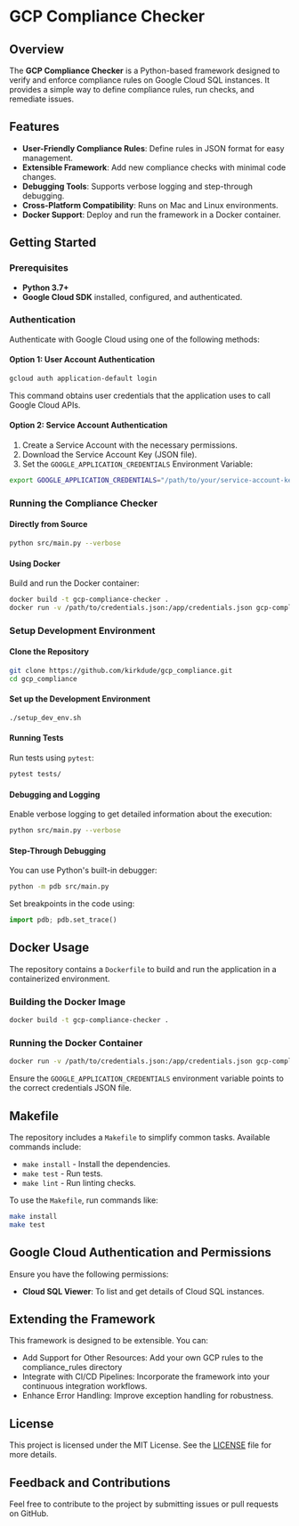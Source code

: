 # GCP Compliance Checker

## Overview

The **GCP Compliance Checker** is a Python-based framework designed to verify
and enforce compliance rules on Google Cloud SQL instances. It provides a
 simple way to define compliance rules, run checks, and remediate issues.

## Features

- **User-Friendly Compliance Rules**: Define rules in JSON format for easy management.
- **Extensible Framework**: Add new compliance checks with minimal code changes.
- **Debugging Tools**: Supports verbose logging and step-through debugging.
- **Cross-Platform Compatibility**: Runs on Mac and Linux environments.
- **Docker Support**: Deploy and run the framework in a Docker container.

## Getting Started

### Prerequisites

- **Python 3.7+**
- **Google Cloud SDK** installed, configured, and authenticated.

### Authentication

Authenticate with Google Cloud using one of the following methods:

#### Option 1: User Account Authentication

```bash
gcloud auth application-default login
```

This command obtains user credentials that the application uses to call Google Cloud APIs.

#### Option 2: Service Account Authentication

1. Create a Service Account with the necessary permissions.
2. Download the Service Account Key (JSON file).
3. Set the `GOOGLE_APPLICATION_CREDENTIALS` Environment Variable:

```bash
export GOOGLE_APPLICATION_CREDENTIALS="/path/to/your/service-account-key.json"
```

### Running the Compliance Checker

#### Directly from Source

```bash
python src/main.py --verbose
```

#### Using Docker

Build and run the Docker container:

```bash
docker build -t gcp-compliance-checker .
docker run -v /path/to/credentials.json:/app/credentials.json gcp-compliance-checker --verbose
```

### Setup Development Environment

#### Clone the Repository

```bash
git clone https://github.com/kirkdude/gcp_compliance.git
cd gcp_compliance
```

#### Set up the Development Environment

```bash
./setup_dev_env.sh
```

#### Running Tests

Run tests using `pytest`:

```bash
pytest tests/
```

#### Debugging and Logging

Enable verbose logging to get detailed information about the execution:

```bash
python src/main.py --verbose
```

#### Step-Through Debugging

You can use Python's built-in debugger:

```bash
python -m pdb src/main.py
```

Set breakpoints in the code using:

```python
import pdb; pdb.set_trace()
```

## Docker Usage

The repository contains a `Dockerfile` to build and run the application in a containerized environment.

### Building the Docker Image

```bash
docker build -t gcp-compliance-checker .
```

### Running the Docker Container

```bash
docker run -v /path/to/credentials.json:/app/credentials.json gcp-compliance-checker --verbose
```

Ensure the `GOOGLE_APPLICATION_CREDENTIALS` environment variable points to the correct credentials JSON file.

## Makefile

The repository includes a `Makefile` to simplify common tasks. Available commands include:

- `make install` - Install the dependencies.
- `make test` - Run tests.
- `make lint` - Run linting checks.

To use the `Makefile`, run commands like:

```bash
make install
make test
```

## Google Cloud Authentication and Permissions

Ensure you have the following permissions:

- **Cloud SQL Viewer**: To list and get details of Cloud SQL instances.

## Extending the Framework

This framework is designed to be extensible. You can:

- Add Support for Other Resources: Add your own GCP rules to the compliance_rules directory
- Integrate with CI/CD Pipelines: Incorporate the framework into your continuous integration workflows.
- Enhance Error Handling: Improve exception handling for robustness.

## License

This project is licensed under the MIT License. See the [LICENSE](LICENSE) file for more details.

## Feedback and Contributions

Feel free to contribute to the project by submitting issues or pull requests on GitHub.
